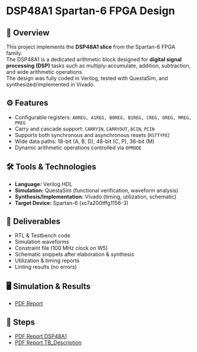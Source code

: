 # DSP48A1 Spartan-6 FPGA Design

## 📖 Overview
This project implements the **DSP48A1 slice** from the Spartan-6 FPGA family.  
The DSP48A1 is a dedicated arithmetic block designed for **digital signal processing (DSP)** tasks such as multiply-accumulate, addition, subtraction, and wide arithmetic operations.  
The design was fully coded in Verilog, tested with QuestaSim, and synthesized/implemented in Vivado.

## ⚙️ Features
- Configurable registers: `A0REG, A1REG, B0REG, B1REG, CREG, DREG, MREG, PREG`
- Carry and cascade support: `CARRYIN`, `CARRYOUT`, `BCIN`, `PCIN`
- Supports both synchronous and asynchronous resets (`RSTTYPE`)
- Wide data paths: 18-bit (A, B, D), 48-bit (C, P), 36-bit (M)
- Dynamic arithmetic operations controlled via `OPMODE`

## 🛠️ Tools & Technologies
- **Language:** Verilog HDL  
- **Simulation:** QuestaSim (functional verification, waveform analysis)  
- **Synthesis/Implementation:** Vivado (timing, utilization, schematic)  
- **Target Device:** Spartan-6 (xc7a200tffg1156-3)  

## 🚀 Deliverables
- RTL & Testbench code  
- Simulation waveforms  
- Constraint file (100 MHz clock on W5)  
- Schematic snippets after elaboration & synthesis  
- Utilization & timing reports  
- Linting results (no errors)  


## 🖥️ Simulation & Results
- [PDF Report](https://github.com/Khaled15102002/DSP48A1/blob/main/_Khaled_Ali_Project1.pdf)

## 📌 Steps 
- [PDF Report DSP48A1](https://github.com/Khaled15102002/DSP48A1/blob/main/DSP48A1.pdf)
- [PDF Report TB_Description](https://github.com/Khaled15102002/DSP48A1/blob/main/DSP_TB_Description.pdf)
 

